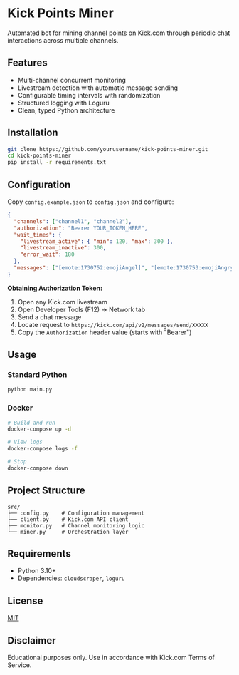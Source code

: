 # Kick Points Miner

Automated bot for mining channel points on Kick.com through periodic chat interactions across multiple channels.

## Features

- Multi-channel concurrent monitoring
- Livestream detection with automatic message sending
- Configurable timing intervals with randomization
- Structured logging with Loguru
- Clean, typed Python architecture

## Installation

```bash
git clone https://github.com/yourusername/kick-points-miner.git
cd kick-points-miner
pip install -r requirements.txt
```

## Configuration

Copy `config.example.json` to `config.json` and configure:

```json
{
  "channels": ["channel1", "channel2"],
  "authorization": "Bearer YOUR_TOKEN_HERE",
  "wait_times": {
    "livestream_active": { "min": 120, "max": 300 },
    "livestream_inactive": 300,
    "error_wait": 180
  },
  "messages": ["[emote:1730752:emojiAngel]", "[emote:1730753:emojiAngry]"]
}
```

**Obtaining Authorization Token:**

1. Open any Kick.com livestream
2. Open Developer Tools (F12) → Network tab
3. Send a chat message
4. Locate request to `https://kick.com/api/v2/messages/send/XXXXX`
5. Copy the `Authorization` header value (starts with "Bearer")

## Usage

### Standard Python

```bash
python main.py
```

### Docker

```bash
# Build and run
docker-compose up -d

# View logs
docker-compose logs -f

# Stop
docker-compose down
```

## Project Structure

```
src/
├── config.py    # Configuration management
├── client.py    # Kick.com API client
├── monitor.py   # Channel monitoring logic
└── miner.py     # Orchestration layer
```

## Requirements

- Python 3.10+
- Dependencies: `cloudscraper`, `loguru`

## License

[MIT](LICENSE)

## Disclaimer

Educational purposes only. Use in accordance with Kick.com Terms of Service.
